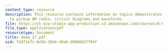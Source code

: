 ```yaml
---
content_type: resource
description: This resource contains information on topics demonstrates an RLC filter
  to pickup AM radio, circuit diagrams and waveforms.
file: https://ol-ocw-studio-app-production.s3.amazonaws.com/courses/6-002-circuits-and-electronics-spring-2007/f2d71e7c6e5b3bb640a6d9086b5ff94f_demo_27.pdf
file_type: application/pdf
resourcetype: Document
title: demo_27.pdf
uid: f2d71e7c-6e5b-3bb6-40a6-d9086b5ff94f
---
```


